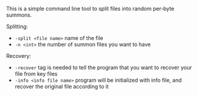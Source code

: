 This is a simple command line tool to split files into random per-byte summons.

Splitting:
* `-split <file name>` name of the file
* `-n <int>` the number of summon files you want to have

Recovery:
* `-recover` tag is needed to tell the program that you want to recover your file from key files
* `-info <info file name>` program will be initialized with info file, and recover the original file according to it
